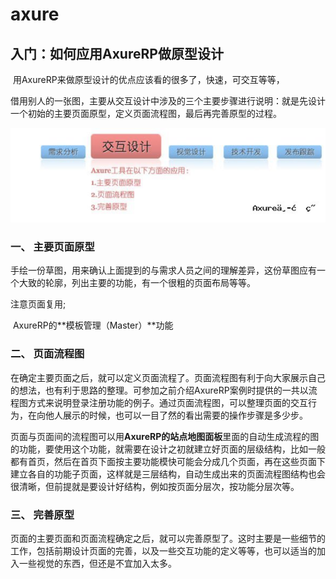 # axure 

## 入门：如何应用AxureRP做原型设计

​		用AxureRP来做原型设计的优点应该看的很多了，快速，可交互等等，

​		借用别人的一张图，主要从交互设计中涉及的三个主要步骤进行说明：就是先设计一个初始的主要页面原型，定义页面流程图，最后再完善原型的过程。

![image-20210913134028873](学习axure.assets/image-20210913134028873.png)

### 一、 主要页面原型

​		手绘一份草图，用来确认上面提到的与需求人员之间的理解差异，这份草图应有一个大致的轮廓，列出主要的功能，有一个很粗的页面布局等等。

注意页面复用;

​		AxureRP的**模板管理（Master）**功能

### 二、 页面流程图

​		在确定主要页面之后，就可以定义页面流程了。页面流程图有利于向大家展示自己的想法，也有利于思路的整理。可参加之前介绍AxureRP案例时提供的一共以流程图方式来说明登录注册功能的例子。通过页面流程图，可以整理页面的交互行为，在向他人展示的时候，也可以一目了然的看出需要的操作步骤是多少步。

​		页面与页面间的流程图可以用**AxureRP的站点地图面板**里面的自动生成流程的图的功能，要使用这个功能，就需要在设计之初就建立好页面的层级结构，比如一般都有首页，然后在首页下面按主要功能模快可能会分成几个页面，再在这些页面下建立各自的功能子页面，这样就是三层结构，自动生成出来的页面流程图结构也会很清晰，但前提就是要设计好结构，例如按页面分层次，按功能分层次等。



### 三、 完善原型

​		页面的主要页面和页面流程确定之后，就可以完善原型了。这时主要是一些细节的工作，包括前期设计页面的完善，以及一些交互功能的定义等等，也可以适当的加入一些视觉的东西，但还是不宜加入太多。

